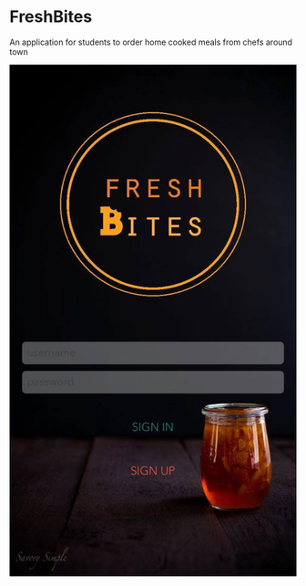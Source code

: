 # FreshBites
An application for students to order home cooked meals from chefs around town

![Screenshot](/FreshBitesScreenShots/1.jpg)
